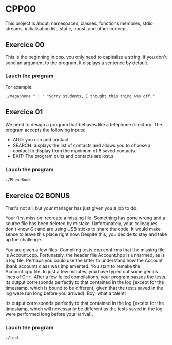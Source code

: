 # CPP00

This project is about: namespaces, classes, fonctions membres, stdio streams,
initialisation list, static, const, and other concept.

## Exercice 00

This is the beginning in cpp. you only need to capitalize a string.
if you don't send an argument to the program, it displays a sentence by default.

### Lauch the program

For example:
```shell
./megaphone " ! " "Sorry students, I thought this thing was off."
```

## Exercice 01

We need to design a program that behaves like a telephone directory.
The program accepts the following inputs: 

* ADD: you can add contact.
* SEARCH: displays the list of contacts and allows you to choose
 a contact to display from the maximum of 8 saved contacts.
* EXIT: The program quits and contacts are lost.s

### Lauch the program

```shell
./PhoneBook
```

## Exercice 02 BONUS

That's not all, but your manager has just given you a job to do. 

Your first mission: 
recreate a missing file. Something has gone wrong and a source file has been deleted by mistake.
Unfortunately, your colleagues don't know Git and are using USB sticks to share the code.
It would make sense to leave this place right now. Despite this, you decide to stay and take up the challenge.

You are given a few files. Compiling tests.cpp confirms that the missing file is Account.cpp.
Fortunately, the header file Account.hpp is unharmed, as is a log file.
Perhaps you could use the latter to understand how the Account (bank account) class was implemented.
You start to remake the Account.cpp file. In just a few minutes, you have typed out some genius lines of C++.
After a few failed compilations, your program passes the tests. Its output corresponds perfectly to that contained in the
log (except for the timestamp, which is bound to be different, given that the tests saved in the log were run long before you arrived).
Boy, what a talent!

Its output corresponds perfectly to that contained in the
log (except for the timestamp, which will necessarily be different as the
tests saved in the log were performed long before your arrival).

### Lauch the program

```shell
./test
```



